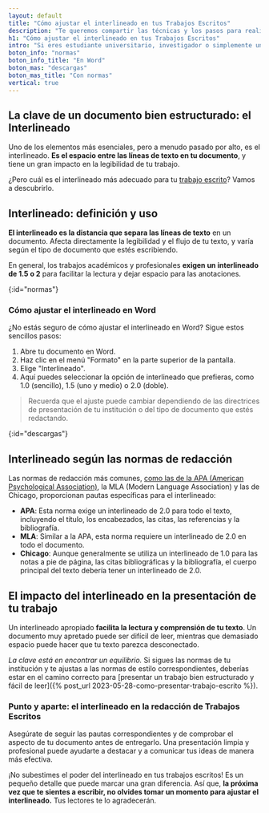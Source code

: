 ```yaml
---
layout: default
title: "Cómo ajustar el interlineado en tus Trabajos Escritos"
description: "Te queremos compartir las técnicas y los pasos para realizar una introducción cautivadora, además de los consjos de los expertos en introducciones. ¡Entra!"
h1: "Cómo ajustar el interlineado en tus Trabajos Escritos"
intro: "Si eres estudiante universitario, investigador o simplemente un profesional que se preocupa por la presentación de sus documentos, sabes lo importante que es dar formato con interlineados en la redacción de trabajos escritos."
boton_info: "normas"
boton_info_title: "En Word"
boton_mas: "descargas"
boton_mas_title: "Con normas"
vertical: true
---
```

## La clave de un documento bien estructurado: el Interlineado

Uno de los elementos más esenciales, pero a menudo pasado por alto, es el interlineado. **Es el espacio entre las líneas de texto en tu documento**, y tiene un gran impacto en la legibilidad de tu trabajo.

¿Pero cuál es el interlineado más adecuado para tu [trabajo escrito](/)? Vamos a descubrirlo.

## Interlineado: definición y uso

**El interlineado es la distancia que separa las líneas de texto** en un documento. Afecta directamente la legibilidad y el flujo de tu texto, y varía según el tipo de documento que estés escribiendo.

En general, los trabajos académicos y profesionales **exigen un interlineado de 1.5 o 2** para facilitar la lectura y dejar espacio para las anotaciones.
<!-- Anclaje para que la barra fijada no cubra el siguiente subtítulo -->
{:id="normas"}

### Cómo ajustar el interlineado en Word

¿No estás seguro de cómo ajustar el interlineado en Word? Sigue estos sencillos pasos:

1. Abre tu documento en Word.
2. Haz clic en el menú "Formato" en la parte superior de la pantalla.
3. Elige "Interlineado".
4. Aquí puedes seleccionar la opción de interlineado que prefieras, como 1.0 (sencillo), 1.5 (uno y medio) o 2.0 (doble).

>Recuerda que el ajuste puede cambiar dependiendo de las directrices de presentación de tu institución o del tipo de documento que estés redactando.
<!-- Anclaje para que la barra fijada no cubra el siguiente subtítulo -->
{:id="descargas"}

## Interlineado según las normas de redacción

Las normas de redacción más comunes, [como las de la APA (American Psychological Association)]({{'normas-apa'|relative_url}}), la MLA (Modern Language Association) y las de Chicago, proporcionan pautas específicas para el interlineado:

- **APA**: Esta norma exige un interlineado de 2.0 para todo el texto, incluyendo el título, los encabezados, las citas, las referencias y la bibliografía.
- **MLA**: Similar a la APA, esta norma requiere un interlineado de 2.0 en todo el documento.
- **Chicago**: Aunque generalmente se utiliza un interlineado de 1.0 para las notas a pie de página, las citas bibliográficas y la bibliografía, el cuerpo principal del texto debería tener un interlineado de 2.0.

## El impacto del interlineado en la presentación de tu trabajo

Un interlineado apropiado **facilita la lectura y comprensión de tu texto**. Un documento muy apretado puede ser difícil de leer, mientras que demasiado espacio puede hacer que tu texto parezca desconectado.

*La clave está en encontrar un equilibrio.* Si sigues las normas de tu institución y te ajustas a las normas de estilo correspondientes, deberías estar en el camino correcto para [presentar un trabajo bien estructurado y fácil de leer]({% post_url 2023-05-28-como-presentar-trabajo-escrito %}).

### Punto y aparte: el interlineado en la redacción de Trabajos Escritos

Asegúrate de seguir las pautas correspondientes y de comprobar el aspecto de tu documento antes de entregarlo. Una presentación limpia y profesional puede ayudarte a destacar y a comunicar tus ideas de manera más efectiva.

¡No subestimes el poder del interlineado en tus trabajos escritos! Es un pequeño detalle que puede marcar una gran diferencia. Así que, **la próxima vez que te sientes a escribir, no olvides tomar un momento para ajustar el interlineado.** Tus lectores te lo agradecerán.
